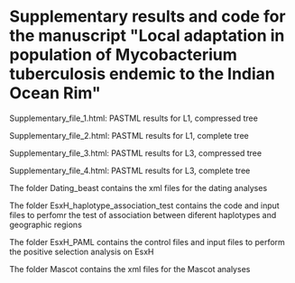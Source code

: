 # Supplementary results and code for the manuscript "Local adaptation in population of Mycobacterium tuberculosis endemic to the Indian Ocean Rim"


Supplementary_file_1.html: PASTML results for L1, compressed tree

Supplementary_file_2.html: PASTML results for L1, complete tree

Supplementary_file_3.html: PASTML results for L3, compressed tree

Supplementary_file_4.html: PASTML results for L3, complete tree

The folder Dating_beast contains the xml files for the dating analyses

The folder EsxH_haplotype_association_test contains the code and input files to perfomr the test of association between diferent haplotypes and geographic regions

The folder EsxH_PAML contains the control files and input files to perform the positive selection analysis on EsxH

The folder Mascot contains the xml files for the Mascot analyses
